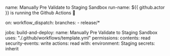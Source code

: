 name: Manually Pre Validate to Staging Sandbox
run-name: ${{ github.actor }} is running the Github Actions 🚀

on:
  workflow_dispatch:
    branches:
      - release/*

jobs:
  build-and-deploy: 
    name: Manually Pre Validate to Staging Sandbox
    uses: "./.github/workflows/template.yml"
    permissions:
      contents: read
      security-events: write
      actions: read
    with:
      environment: Staging
    secrets: inherit